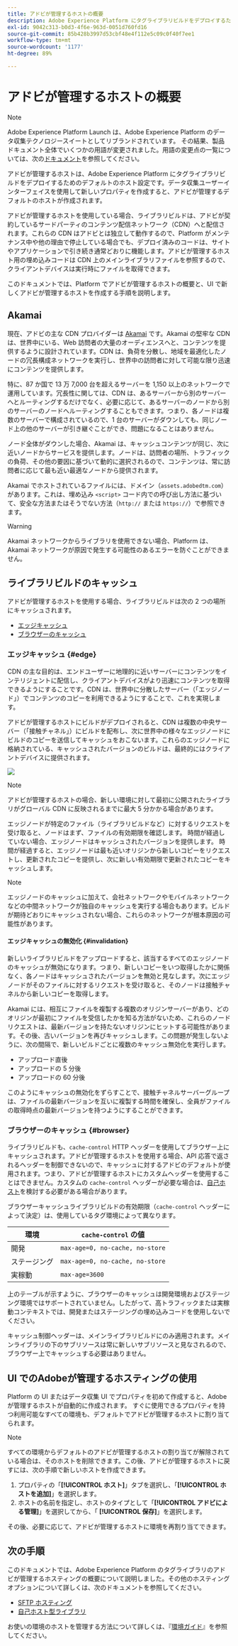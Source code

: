 ```yaml
---
title: アドビが管理するホストの概要
description: Adobe Experience Platform にタグライブラリビルドをデプロイするためのデフォルトのホスティングオプションについて説明します。
exl-id: 9042c313-b0d3-4f6e-963d-0051d760fd16
source-git-commit: 85b428b3997d53cbf48e4f112e5c09c0f40f7ee1
workflow-type: tm+mt
source-wordcount: '1177'
ht-degree: 89%

---
```


# アドビが管理するホストの概要

>[!NOTE]
>
>Adobe Experience Platform Launch は、Adobe Experience Platform のデータ収集テクノロジースイートとしてリブランドされています。 その結果、製品ドキュメント全体でいくつかの用語が変更されました。用語の変更点の一覧については、次の[ドキュメント](../../../term-updates.md)を参照してください。

アドビが管理するホストは、Adobe Experience Platform にタグライブラリビルドをデプロイするためのデフォルトのホスト設定です。データ収集ユーザーインターフェイスを使用して新しいプロパティを作成すると、アドビが管理するデフォルトのホストが作成されます。

アドビが管理するホストを使用している場合、ライブラリビルドは、アドビが契約しているサードパーティのコンテンツ配信ネットワーク（CDN）へと配信されます。これらの CDN はアドビとは独立して動作するので、Platform がメンテナンス中や他の理由で停止している場合でも、デプロイ済みのコードは、サイトやアプリケーションで引き続き通常どおりに機能します。アドビが管理するホスト用の埋め込みコードは CDN 上のメインライブラリファイルを参照するので、クライアントデバイスは実行時にファイルを取得できます。

このドキュメントでは、Platform でアドビが管理するホストの概要と、UI で新しくアドビが管理するホストを作成する手順を説明します。

## Akamai

現在、アドビの主な CDN プロバイダーは [Akamai](https://www.akamai.com/jp) です。Akamai の堅牢な CDN は、世界中にいる、Web 訪問者の大量のオーディエンスへと、コンテンツを提供するように設計されています。CDN は、負荷を分散し、地域を最適化したノードの冗長構成ネットワークを実行し、世界中の訪問者に対して可能な限り迅速にコンテンツを提供します。

特に、87 か国で 13 万 7,000 台を超えるサーバーを 1,150 以上のネットワークで運用しています。冗長性に関しては、CDN は、あるサーバーから別のサーバーへとルーティングするだけでなく、必要に応じて、あるサーバーのノードから別のサーバーのノードへルーティングすることもできます。つまり、各ノードは複数のサーバーで構成されているので、1 台のサーバーがダウンしても、同じノード上の他のサーバーが引き継ぐことができ、問題になることはありません。

ノード全体がダウンした場合、Akamai は、キャッシュコンテンツが同じ、次に近いノードからサービスを提供します。ノードは、訪問者の場所、トラフィックの負荷、その他の要因に基づいて動的に選択されるので、コンテンツは、常に訪問者に応じて最も近い最適なノードから提供されます。

Akamai でホストされているファイルには、ドメイン（`assets.adobedtm.com`）があります。これは、埋め込み `<script>` コード内での呼び出し方法に基づいて、安全な方法またはそうでない方法（`http://` または `https://`）で参照できます。

>[!WARNING]
>
>Akamai ネットワークからライブラリを使用できない場合、Platform は、Akamai ネットワークが原因で発生する可能性のあるエラーを防ぐことができません。

## ライブラリビルドのキャッシュ

アドビが管理するホストを使用する場合、ライブラリビルドは次の 2 つの場所にキャッシュされます。

* [エッジキャッシュ](#edge)
* [ブラウザーのキャッシュ](#browser)

### エッジキャッシュ {#edge}

CDN の主な目的は、エンドユーザーに地理的に近いサーバーにコンテンツをインテリジェントに配信し、クライアントデバイスがより迅速にコンテンツを取得できるようにすることです。CDN は、世界中に分散したサーバー（「エッジノード」）でコンテンツのコピーを利用できるようにすることで、これを実現します。

アドビが管理するホストにビルドがデプロイされると、CDN は複数の中央サーバー（「接触チャネル」）にビルドを配布し、次に世界中の様々なエッジノードにビルドのコピーを送信してキャッシュをおこないます。これらのエッジノードに格納されている、キャッシュされたバージョンのビルドは、最終的にはクライアントデバイスに提供されます。

![](../images/cdn-diagram.png)

>[!NOTE]
>
>アドビが管理するホストの場合、新しい環境に対して最初に公開されたライブラリがグローバル CDN に反映されるまでに最大 5 分かかる場合があります。

エッジノードが特定のファイル（ライブラリビルドなど）に対するリクエストを受け取ると、ノードはまず、ファイルの有効期限を確認します。 時間が経過していない場合、エッジノードはキャッシュされたバージョンを提供します。 時間が経過すると、エッジノードは最も近いオリジンから新しいコピーをリクエストし、更新されたコピーを提供し、次に新しい有効期限で更新されたコピーをキャッシュします。

>[!NOTE]
>
>エッジノードのキャッシュに加えて、会社ネットワークやモバイルネットワークなどの中間ネットワークが独自のキャッシュを実行する場合もあります。ビルドが期待どおりにキャッシュされない場合、これらのネットワークが根本原因の可能性があります。

#### エッジキャッシュの無効化 {#invalidation}

新しいライブラリビルドをアップロードすると、該当するすべてのエッジノードのキャッシュが無効になります。つまり、新しいコピーをいつ取得したかに関係なく、各ノードはキャッシュされたバージョンを無効と見なします。次にエッジノードがそのファイルに対するリクエストを受け取ると、そのノードは接触チャネルから新しいコピーを取得します。

Akamai には、相互にファイルを複製する複数のオリジンサーバーがあり、どのオリジンが最初にファイルを受信したかを知る方法がないため、これらのノードリクエストは、最新バージョンを持たないオリジンにヒットする可能性があります。その後、古いバージョンを再びキャッシュします。この問題が発生しないように、次の間隔で、新しいビルドごとに複数のキャッシュ無効化を実行します。

* アップロード直後
* アップロードの 5 分後
* アップロードの 60 分後

このようにキャッシュの無効化をずらすことで、接触チャネルサーバーグループは、ファイルの最新バージョンを互いに複製する時間を確保し、全員がファイルの取得時点の最新バージョンを持つようにすることができます。

### ブラウザーのキャッシュ {#browser}

ライブラリビルドも、`cache-control` HTTP ヘッダーを使用してブラウザー上にキャッシュされます。アドビが管理するホストを使用する場合、API 応答で返されるヘッダーを制御できないので、キャッシュに対するアドビのデフォルトが使用されます。つまり、アドビが管理するホストにカスタムヘッダーを使用することはできません。カスタムの `cache-control` ヘッダーが必要な場合は、[自己ホスト](self-hosting-libraries.md)を検討する必要がある場合があります。

ブラウザーキャッシュライブラリビルドの有効期限（`cache-control` ヘッダーによって決定）は、使用しているタグ環境によって異なります。

| 環境 | `cache-control` の値 |
| --- | --- |
| 開発 | `max-age=0, no-cache, no-store` |
| ステージング | `max-age=0, no-cache, no-store` |
| 実稼動 | `max-age=3600` |

上のテーブルが示すように、ブラウザーのキャッシュは開発環境およびステージング環境ではサポートされていません。したがって、高トラフィックまたは実稼動コンテキストでは、開発またはステージングの埋め込みコードを使用しないでください。

キャッシュ制御ヘッダーは、メインライブラリビルドにのみ適用されます。メインライブラリの下のサブリソースは常に新しいサブリソースと見なされるので、ブラウザー上でキャッシュする必要はありません。

## UI でのAdobeが管理するホスティングの使用

Platform の UI またはデータ収集 UI でプロパティを初めて作成すると、Adobeが管理するホストが自動的に作成されます。 すぐに使用できるプロパティを持つ利用可能なすべての環境も、デフォルトでアドビが管理するホストに割り当てられます。

>[!NOTE]
>
>すべての環境からデフォルトのアドビが管理するホストの割り当てが解除されている場合は、そのホストを削除できます。この後、アドビが管理するホストに戻すには、次の手順で新しいホストを作成できます。
>
>1. プロパティの「**[!UICONTROL ホスト]**」タブを選択し、「**[!UICONTROL ホストを追加]**」を選択します。
>1. ホストの名前を指定し、ホストのタイプとして「**[!UICONTROL アドビによる管理]**」を選択してから、「 **[!UICONTROL 保存]**」を選択します。
>
>その後、必要に応じて、アドビが管理するホストに環境を再割り当てできます。

## 次の手順

このドキュメントでは、Adobe Experience Platform のタグライブラリのアドビが管理するホスティングの概要について説明しました。その他のホスティングオプションについて詳しくは、次のドキュメントを参照してください。

* [SFTP ホスティング](./sftp-host.md)
* [自己ホスト型ライブラリ](./self-hosting-libraries.md)

お使いの環境のホストを管理する方法について詳しくは、『[環境ガイド](../environments.md)』を参照してください。
